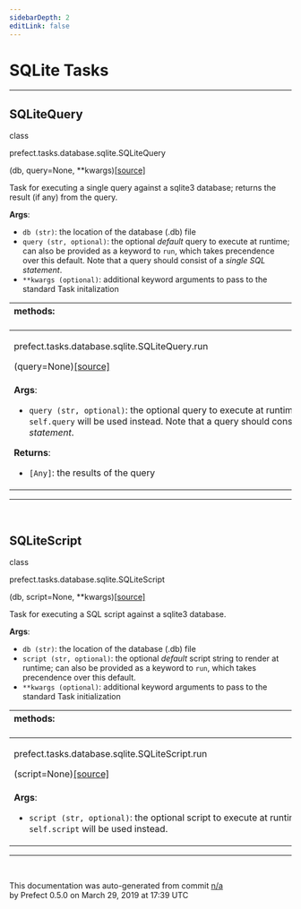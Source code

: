 ```yaml
---
sidebarDepth: 2
editLink: false
---
```

# SQLite Tasks
---
 ## SQLiteQuery
 <div class='class-sig' id='prefect-tasks-database-sqlite-sqlitequery'><p class="prefect-sig">class </p><p class="prefect-class">prefect.tasks.database.sqlite.SQLiteQuery</p>(db, query=None, **kwargs)<span class="source"><a href="https://github.com/PrefectHQ/prefect/blob/master/src/prefect/tasks/database/sqlite.py#L10">[source]</a></span></div>

Task for executing a single query against a sqlite3 database; returns the result (if any) from the query.

**Args**:     <ul class="args"><li class="args">`db (str)`: the location of the database (.db) file     </li><li class="args">`query (str, optional)`: the optional _default_ query to execute at runtime;         can also be provided as a keyword to `run`, which takes precendence over this default.         Note that a query should consist of a _single SQL statement_.     </li><li class="args">`**kwargs (optional)`: additional keyword arguments to pass to the         standard Task initalization</li></ul>

|methods: &nbsp;&nbsp;&nbsp;&nbsp;&nbsp;&nbsp;&nbsp;&nbsp;&nbsp;&nbsp;&nbsp;&nbsp;&nbsp;&nbsp;&nbsp;&nbsp;&nbsp;&nbsp;&nbsp;&nbsp;&nbsp;&nbsp;&nbsp;&nbsp;&nbsp;&nbsp;&nbsp;&nbsp;&nbsp;&nbsp;&nbsp;&nbsp;&nbsp;&nbsp;&nbsp;&nbsp;&nbsp;&nbsp;&nbsp;&nbsp;&nbsp;&nbsp;&nbsp;&nbsp;&nbsp;&nbsp;&nbsp;&nbsp;&nbsp;&nbsp;&nbsp;&nbsp;&nbsp;&nbsp;&nbsp;&nbsp;&nbsp;&nbsp;&nbsp;&nbsp;&nbsp;&nbsp;&nbsp;&nbsp;&nbsp;&nbsp;&nbsp;&nbsp;&nbsp;&nbsp;&nbsp;&nbsp;&nbsp;&nbsp;&nbsp;&nbsp;&nbsp;&nbsp;&nbsp;&nbsp;&nbsp;&nbsp;&nbsp;&nbsp;&nbsp;&nbsp;&nbsp;&nbsp;&nbsp;&nbsp;&nbsp;&nbsp;&nbsp;&nbsp;&nbsp;&nbsp;&nbsp;&nbsp;&nbsp;&nbsp;&nbsp;&nbsp;&nbsp;&nbsp;&nbsp;&nbsp;&nbsp;&nbsp;&nbsp;&nbsp;&nbsp;&nbsp;&nbsp;&nbsp;&nbsp;&nbsp;&nbsp;&nbsp;&nbsp;&nbsp;&nbsp;&nbsp;&nbsp;&nbsp;&nbsp;&nbsp;&nbsp;&nbsp;&nbsp;&nbsp;&nbsp;&nbsp;&nbsp;&nbsp;&nbsp;&nbsp;&nbsp;&nbsp;&nbsp;&nbsp;&nbsp;&nbsp;&nbsp;&nbsp;&nbsp;&nbsp;&nbsp;&nbsp;&nbsp;&nbsp;|
|:----|
 | <div class='method-sig' id='prefect-tasks-database-sqlite-sqlitequery-run'><p class="prefect-class">prefect.tasks.database.sqlite.SQLiteQuery.run</p>(query=None)<span class="source"><a href="https://github.com/PrefectHQ/prefect/blob/master/src/prefect/tasks/database/sqlite.py#L29">[source]</a></span></div>
<p class="methods">**Args**:     <ul class="args"><li class="args">`query (str, optional)`: the optional query to execute at runtime;         if not provided, `self.query` will be used instead. Note that a query should consist of a _single SQL statement_.</li></ul>**Returns**:     <ul class="args"><li class="args">`[Any]`: the results of the query</li></ul></p>|

---
<br>

 ## SQLiteScript
 <div class='class-sig' id='prefect-tasks-database-sqlite-sqlitescript'><p class="prefect-sig">class </p><p class="prefect-class">prefect.tasks.database.sqlite.SQLiteScript</p>(db, script=None, **kwargs)<span class="source"><a href="https://github.com/PrefectHQ/prefect/blob/master/src/prefect/tasks/database/sqlite.py#L48">[source]</a></span></div>

Task for executing a SQL script against a sqlite3 database.

**Args**:     <ul class="args"><li class="args">`db (str)`: the location of the database (.db) file     </li><li class="args">`script (str, optional)`: the optional _default_ script string to render at runtime;         can also be provided as a keyword to `run`, which takes precendence over this default.     </li><li class="args">`**kwargs (optional)`: additional keyword arguments to pass to the         standard Task initialization</li></ul>

|methods: &nbsp;&nbsp;&nbsp;&nbsp;&nbsp;&nbsp;&nbsp;&nbsp;&nbsp;&nbsp;&nbsp;&nbsp;&nbsp;&nbsp;&nbsp;&nbsp;&nbsp;&nbsp;&nbsp;&nbsp;&nbsp;&nbsp;&nbsp;&nbsp;&nbsp;&nbsp;&nbsp;&nbsp;&nbsp;&nbsp;&nbsp;&nbsp;&nbsp;&nbsp;&nbsp;&nbsp;&nbsp;&nbsp;&nbsp;&nbsp;&nbsp;&nbsp;&nbsp;&nbsp;&nbsp;&nbsp;&nbsp;&nbsp;&nbsp;&nbsp;&nbsp;&nbsp;&nbsp;&nbsp;&nbsp;&nbsp;&nbsp;&nbsp;&nbsp;&nbsp;&nbsp;&nbsp;&nbsp;&nbsp;&nbsp;&nbsp;&nbsp;&nbsp;&nbsp;&nbsp;&nbsp;&nbsp;&nbsp;&nbsp;&nbsp;&nbsp;&nbsp;&nbsp;&nbsp;&nbsp;&nbsp;&nbsp;&nbsp;&nbsp;&nbsp;&nbsp;&nbsp;&nbsp;&nbsp;&nbsp;&nbsp;&nbsp;&nbsp;&nbsp;&nbsp;&nbsp;&nbsp;&nbsp;&nbsp;&nbsp;&nbsp;&nbsp;&nbsp;&nbsp;&nbsp;&nbsp;&nbsp;&nbsp;&nbsp;&nbsp;&nbsp;&nbsp;&nbsp;&nbsp;&nbsp;&nbsp;&nbsp;&nbsp;&nbsp;&nbsp;&nbsp;&nbsp;&nbsp;&nbsp;&nbsp;&nbsp;&nbsp;&nbsp;&nbsp;&nbsp;&nbsp;&nbsp;&nbsp;&nbsp;&nbsp;&nbsp;&nbsp;&nbsp;&nbsp;&nbsp;&nbsp;&nbsp;&nbsp;&nbsp;&nbsp;&nbsp;&nbsp;&nbsp;&nbsp;&nbsp;|
|:----|
 | <div class='method-sig' id='prefect-tasks-database-sqlite-sqlitescript-run'><p class="prefect-class">prefect.tasks.database.sqlite.SQLiteScript.run</p>(script=None)<span class="source"><a href="https://github.com/PrefectHQ/prefect/blob/master/src/prefect/tasks/database/sqlite.py#L65">[source]</a></span></div>
<p class="methods">**Args**:     <ul class="args"><li class="args">`script (str, optional)`: the optional script to execute at runtime;         if not provided, `self.script` will be used instead.</li></ul></p>|

---
<br>


<p class="auto-gen">This documentation was auto-generated from commit <a href='https://github.com/PrefectHQ/prefect/commit/n/a'>n/a</a> </br>by Prefect 0.5.0 on March 29, 2019 at 17:39 UTC</p>
